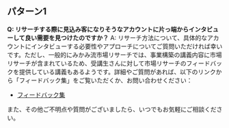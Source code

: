 ## パターン1

**Q: リサーチする際に見込み客になりそうなアカウントに片っ端からインタビューして良い需要を見つけたのですか？**
A: リサーチ方法について、具体的なアカウントにインタビューする必要性やアプローチについてご質問いただければ幸いです。ただし、一般的にみかみ流市場リサーチでは、事業構築の講義内容に市場リサーチが含まれているため、受講生さんに対して市場リサーチのフィードバックを提供している講義もあるようです。詳細やご質問があれば、以下のリンクから「フィードバック集」をご覧いただくか、お問い合わせください：
- [フィードバック集](https://school.addness.co.jp/members/6a481X2SSRhF/course/Oskh3xKFT0tm?openexternalbrowser=1)

また、その他ご不明点や質問がございましたら、いつでもお気軽にご相談ください。
